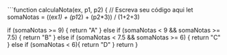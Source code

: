 ˋˋˋfunction calculaNota(ex, p1, p2) {
  // Escreva seu código aqui
  let somaNotas = ((ex*1) + (p1*2) + (p2*3)) / (1+2+3)
  
  if (somaNotas >= 9) {
    return "A"
  } else if (somaNotas < 9 && somaNotas >= 7.5) {
    return "B"
  } else if (somaNotas < 7.5 && somaNotas >= 6) {
    return "C"
  } else if (somaNotas < 6){
    return "D"
  } return
}

